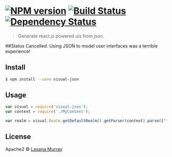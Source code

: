 #  [![NPM version][npm-image]][npm-url] [![Build Status][travis-image]][travis-url] [![Dependency Status][daviddm-url]][daviddm-image]

> Generate react.js powered uis from json.

##Status
Cancelled. Using JSON to model user interfaces was a terrible experience!

## Install

```sh
$ npm install --save visual-json
```


## Usage

```js
var visual = require('visual-json');
var context = require('./MyContext');

var realm = visual.Realm.getDefaultRealm().getParser(context).parse({"type":"view", content:"Some content"});
```

## License

Apache2 © [Lasana Murray](http://trinistorm.org)


[npm-url]: https://npmjs.org/package/visual-json
[npm-image]: https://badge.fury.io/js/visual-json.svg
[travis-url]: https://travis-ci.org/metasansana/visual-json
[travis-image]: https://travis-ci.org/metasansana/visual-json.svg?branch=master
[daviddm-url]: https://david-dm.org/metasansana/visual-json.svg?theme=shields.io
[daviddm-image]: https://david-dm.org/metasansana/visual-json
